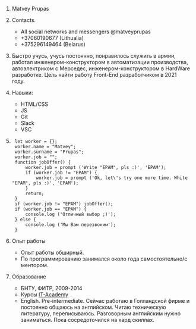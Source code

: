 1. Matvey Prupas
2. Contacts.
	* All social  networks and messengers @matveyprupas 
	* +37060190677 (Lithualia)
	* +375296149464 (Belarus)

3. Быстро учусь, учусь постоянно, понравилось служить в армии, работал инженером-конструктором в автоматизации производства, автоэлектриком с Мерседес, инженером-конструктором в HardWare разработке. Цель найти работу Front-End разработчиком в 2021 году.
4. Навыки:
	* HTML/CSS 
	* JS 
	* Git
	* Slack
	* VSC
5. ```
	let worker = {};
	worker.name = "Matvey";
	worker.surname = "Prupas";
  	worker.job = "";
	function jobOffer() {
		worker.job = prompt ('Write "EPAM", pls :)', 'EPAM');
		if (worker.job != "EPAM") {
			worker.job = prompt ('Ok, let\'s try one more time. White "EPAM", pls :)', 'EPAM');
		}
		return;
	}
	if (worker.job != "EPAM") jobOffer();
	if (worker.job == "EPAM") {
		console.log ('Отличный выбор ;)');
	} else {
		console.log ('Мы Вам перезвоним');
	}
	```
	
6. Опыт работы
	* Опыт работы обширный. 
	* По программированию занимался около года самостоятельно/с ментором. 
7. Образование
	* БНТУ, ФИТР, 2009-2014
	* Курсы [IT-Academy](https://www.it-academy.by/course/front-end-developer/fd1-razrabotka-veb-saytov-s-ispolzovaniem-html-css-i-javascript/)
	* English. Pre-intermediate. Сейчас работаю в Голландской фирме и постоянно общаюсь на английском. Читаю техническую литературу, переписываюсь. Разговорным английским нужно заниматься. Пока сосредоточился на хард скиллах.
	